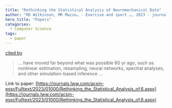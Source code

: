 ```yaml
---
title: "Rethinking the Statistical Analysis of Neuromechanical Data"
author: "RD Wilkinson, MR Mazzo… - Exercise and sport …, 2023 - journals.lww.com"
hero_title: "Papers"
categories:
  - Computer Science
tags:
  - paper
---
```

[cited by](https://scholar.google.com/scholar?cites=10865944781745749225&as_sdt=5,44&sciodt=0,44&hl=en&num=20)

>… have moved far beyond what was possible 60 yr ago, such as nonlinear estimation, resampling, neural networks, spectral analyses, and other simulation-based inference …

Link to paper: [https://journals.lww.com/acsm-essr/Fulltext/2023/01000/Rethinking_the_Statistical_Analysis_of.6.aspx](https://journals.lww.com/acsm-essr/Fulltext/2023/01000/Rethinking_the_Statistical_Analysis_of.6.aspx)
